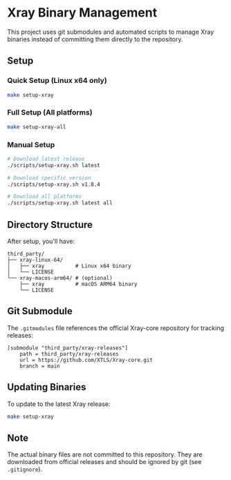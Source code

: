 # Xray Binary Management

This project uses git submodules and automated scripts to manage Xray binaries instead of committing them directly to the repository.

## Setup

### Quick Setup (Linux x64 only)
```bash
make setup-xray
```

### Full Setup (All platforms)
```bash
make setup-xray-all
```

### Manual Setup
```bash
# Download latest release
./scripts/setup-xray.sh latest

# Download specific version
./scripts/setup-xray.sh v1.8.4

# Download all platforms
./scripts/setup-xray.sh latest all
```

## Directory Structure

After setup, you'll have:
```
third_party/
├── xray-linux-64/
│   ├── xray          # Linux x64 binary
│   └── LICENSE
└── xray-macos-arm64/ # (optional)
    ├── xray          # macOS ARM64 binary
    └── LICENSE
```

## Git Submodule

The `.gitmodules` file references the official Xray-core repository for tracking releases:

```
[submodule "third_party/xray-releases"]
    path = third_party/xray-releases
    url = https://github.com/XTLS/Xray-core.git
    branch = main
```

## Updating Binaries

To update to the latest Xray release:
```bash
make setup-xray
```

## Note

The actual binary files are not committed to this repository. They are downloaded from official releases and should be ignored by git (see `.gitignore`).
